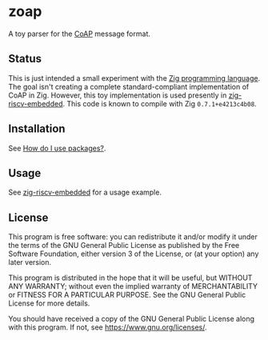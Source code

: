 # zoap

A toy parser for the [CoAP][coap rfc] message format.

## Status

This is just intended a small experiment with the
[Zig programming language][zig web]. The goal isn't creating a complete
standard-compliant implementation of CoAP in Zig. However, this toy
implementation is used presently in [zig-riscv-embedded][zig-riscv github].
This code is known to compile with Zig `0.7.1+e4213c4b08`.

## Installation

See [How do I use packages?](https://github.com/ziglang/zig/wiki/FAQ#how-do-i-use-packages).

## Usage

See [zig-riscv-embedded][zig-riscv github] for a usage example.

## License

This program is free software: you can redistribute it and/or modify it
under the terms of the GNU General Public License as published by the
Free Software Foundation, either version 3 of the License, or (at your
option) any later version.

This program is distributed in the hope that it will be useful, but
WITHOUT ANY WARRANTY; without even the implied warranty of
MERCHANTABILITY or FITNESS FOR A PARTICULAR PURPOSE. See the GNU General
Public License for more details.

You should have received a copy of the GNU General Public License along
with this program. If not, see <https://www.gnu.org/licenses/>.

[coap rfc]: https://datatracker.ietf.org/doc/rfc7252/
[zig web]: https://ziglang.org/
[zig-riscv github]: https://github.com/nmeum/zig-riscv-embedded
